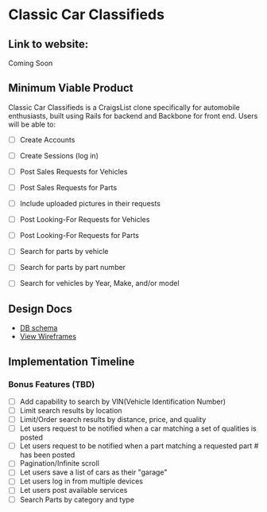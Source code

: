 # Classic Car Classifieds

## Link to website:
Coming Soon

## Minimum Viable Product
Classic Car Classifieds is a  CraigsList clone specifically for automobile enthusiasts, built using Rails for backend and Backbone for front end.  Users will be able to:
- [ ] Create Accounts
- [ ] Create Sessions (log in)
- [ ] Post Sales Requests for Vehicles
- [ ] Post Sales Requests for Parts
- [ ] Include uploaded pictures in their requests
- [ ] Post Looking-For Requests for Vehicles
- [ ] Post Looking-For Requests for Parts
- [ ] Search for parts by vehicle
- [ ] Search for parts by part number
- [ ] Search for vehicles by Year, Make, and/or model


## Design Docs
* [DB schema][schema]
* [View Wireframes][views]

[views]: ./docs/views.md
[schema]: ./docs/schema.md

## Implementation Timeline




### Bonus Features (TBD)
- [ ] Add capability to search by VIN(Vehicle Identification Number)
- [ ] Limit search results by location
- [ ] Limit/Order search results by distance, price, and quality
- [ ] Let users request to be notified when a car matching a set of qualities is posted
- [ ] Let users request to be notified when a part matching a requested part # has been posted
- [ ] Pagination/Infinite scroll
- [ ] Let users save a list of cars as their "garage"
- [ ] Let users log in from multiple devices
- [ ] Let users post available services
- [ ] Search Parts by category and type
